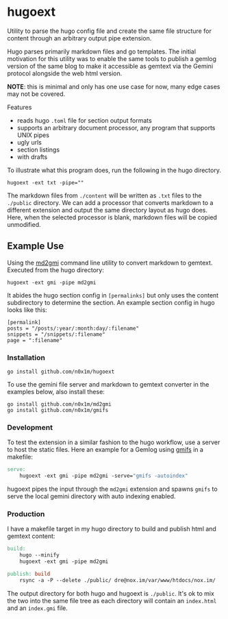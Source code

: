 # hugoext

Utility to parse the hugo config file and create the same file structure for content through an
arbitrary output pipe extension.

Hugo parses primarily markdown files and go templates. The initial motivation for this utility was
to enable the same tools to publish a gemlog version of the same blog to make it accessible as
gemtext via the Gemini protocol alongside the web html version.

**NOTE**: this is minimal and only has one use case for now, many edge cases may not be covered.

Features
- reads hugo `.toml` file for section output formats
- supports an arbitrary document processor, any program that supports UNIX pipes
- ugly urls
- section listings
- with drafts

To illustrate what this program does, run the following in the hugo directory.

```
hugoext -ext txt -pipe=""
```

The markdown files from `./content` will be written as `.txt` files to the `./public` directory. We
can add a processor that converts markdown to a different extension and output the same directory
layout as hugo does. Here, when the selected processor is blank, markdown files will be copied
unmodified.

## Example Use

Using the [md2gmi](https://github.com/n0x1m/md2gmi) command line utility to convert markdown to
gemtext. Executed from the hugo directory:

```
hugoext -ext gmi -pipe md2gmi
```


It abides the hugo section config in `[permalinks]` but only uses the content subdirectory to
determine the section. An example section config in hugo looks like this:

```
[permalink]
posts = "/posts/:year/:month:day/:filename"
snippets = "/snippets/:filename"
page = ":filename"
```

### Installation

```
go install github.com/n0x1m/hugoext
```

To use the gemini file server and markdown to gemtext converter in the examples below, also install
these:

```
go install github.com/n0x1m/md2gmi
go install github.com/n0x1m/gmifs
```

### Development

To test the extension in a similar fashion to the hugo workflow, use a server to host the static
files. Here an example for a Gemlog using [gmifs](https://github.com/n0x1m/gmifs) in a makefile:

```makefile
serve:
    hugoext -ext gmi -pipe md2gmi -serve="gmifs -autoindex"
```

hugoext pipes the input through the `md2gmi` extension and spawns `gmifs` to serve the local gemini
directory with auto indexing enabled.

### Production

I have a makefile target in my hugo directory to build and publish html and gemtext content:

```makefile
build:
    hugo --minify
    hugoext -ext gmi -pipe md2gmi

publish: build
    rsync -a -P --delete ./public/ dre@nox.im/var/www/htdocs/nox.im/
```

The output directory for both hugo and hugoext is `./public`. It's ok to mix the two into the same
file tree as each directory will contain an `index.html` and an `index.gmi` file.
